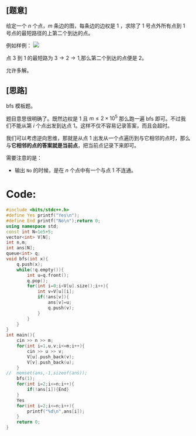 ## [题意]
给定一个 $n$ 个点，$m$ 条边的图，每条边的边权是 $1$ ，求除了 $1$ 号点外所有点到 $1$ 号点的最短路径的上第二个到达的点。

例如样例：
![](https://cdn.luogu.com.cn/upload/image_hosting/gwmfvqqx.png)

点 $3$ 到 $1$ 的最短路为 $3 \to 2 \to 1$,那么第二个到达的点便是 $2$。

允许多解。

## [思路]
bfs 模板题。

题目意思很明确了。既然边权是 $1$ 且 $m \leq 2\times10^5$ 那么跑一遍 bfs 即可。不过我们不能从第 $i$ 个点出发到达点 $1$。这样不仅不容易记录答案，而且会超时。

我们可以考虑逆向思维，那就是从点 $1$ 出发从一个点遍历到与它相邻的点时，那么与**它相邻的点的答案就是当前点**，把当前点记录下来即可。

需要注意的是：

- 输出 ```No``` 的时候，是在 $n$ 个点中有一个与点 $1$ 不连通。
 

# Code:
```cpp
#include <bits/stdc++.h>
#define Yes printf("Yes\n");
#define End printf("No\n");return 0;
using namespace std;
const int N=1e5+5;
vector<int> V[N];
int n,m;
int ans[N];
queue<int> q;
void bfs(int x){
	q.push(x);
	while(!q.empty()){
		int u=q.front();
		q.pop();
		for(int i=0;i<V[u].size();i++){
			int v=V[u][i];
			if(!ans[v]){
				ans[v]=u;
				q.push(v);
			}
		}
	}
}
int main(){
	cin >> n >> m;
	for(int i=1,u,v;i<=m;i++){
		cin >> u >> v;
		V[u].push_back(v);
		V[v].push_back(u); 
	}
//	memset(ans,-1,sizeof(ans));
	bfs(1); 
	for(int i=2;i<=n;i++){
		if(!ans[i]){End}
	}
	Yes
	for(int i=2;i<=n;i++){
		printf("%d\n",ans[i]);
	}
	return 0;
}
```

